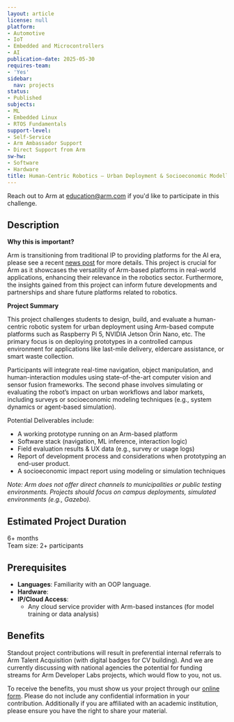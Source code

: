 ```yaml
---
layout: article
license: null
platform:
- Automotive
- IoT
- Embedded and Microcontrollers
- AI
publication-date: 2025-05-30
requires-team:
- 'Yes'
sidebar:
  nav: projects
status:
- Published
subjects:
- ML
- Embedded Linux
- RTOS Fundamentals
support-level:
- Self-Service
- Arm Ambassador Support
- Direct Support from Arm
sw-hw:
- Software
- Hardware
title: Human-Centric Robotics – Urban Deployment & Socioeconomic Modelling
---
```


Reach out to Arm at [education@arm.com](mailto:education@arm.com) if you'd like to participate in this challenge.

## Description

**Why this is important?**

Arm is transitioning from traditional IP to providing platforms for the AI era, please see a recent [news post](https://newsroom.arm.com/news/new-arm-product-naming-architecture) for more details. This project is crucial for Arm as it showcases the versatility of Arm-based platforms in real-world applications, enhancing their relevance in the robotics sector.  Furthermore, the insights gained from this project can inform future developments and partnerships and share future platforms related to robotics.

**Project Summary**

This project challenges students to design, build, and evaluate a human-centric robotic system for urban deployment using Arm-based compute platforms such as Raspberry Pi 5, NVIDIA Jetson Orin Nano, etc. The primary focus is on deploying prototypes in a controlled campus environment for applications like last-mile delivery, eldercare assistance, or smart waste collection.


Participants will integrate real-time navigation, object manipulation, and human-interaction modules using state-of-the-art computer vision and sensor fusion frameworks. The second phase involves simulating or evaluating the robot’s impact on urban workflows and labor markets, including surveys or socioeconomic modeling techniques (e.g., system dynamics or agent-based simulation).

Potential Deliverables include:
- A working prototype running on an Arm-based platform
- Software stack (navigation, ML inference, interaction logic)
- Field evaluation results & UX data (e.g., survey or usage logs)
- Report of development process and considerations when prototyping an end-user product.
- A socioeconomic impact report using modeling or simulation techniques

*Note: Arm does not offer direct channels to municipalities or public testing environments. Projects should focus on campus deployments, simulated environments (e.g., Gazebo).*

## Estimated Project Duration

6+ months  
Team size: 2+ participants  

## Prerequisites

- **Languages**: Familiarity with an OOP language. 
- **Hardware**:
- **IP/Cloud Access**:
  - Any cloud service provider with Arm-based instances (for model training or data analysis)


## Benefits 

Standout project contributions will result in preferential internal referrals to Arm Talent Acquisition (with digital badges for CV building).  And we are currently discussing with national agencies the potential for funding streams for Arm Developer Labs projects, which would flow to you, not us.

To receive the benefits, you must show us your project through our [online form](https://forms.office.com/e/VZnJQLeRhD). Please do not include any confidential information in your contribution. Additionally if you are affiliated with an academic institution, please ensure you have the right to share your material.
